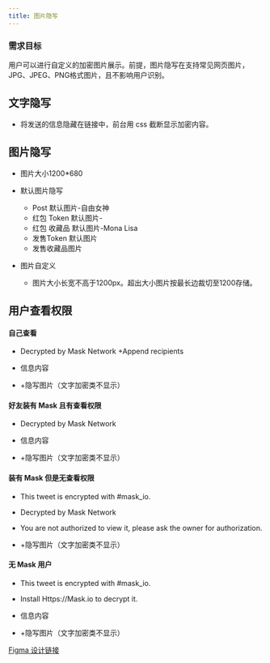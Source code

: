 ```yaml
---
title: 图片隐写
---
```


### 需求目标

用户可以进行自定义的加密图片展示。前提，图片隐写在支持常见网页图片，JPG、JPEG、PNG格式图片，且不影响用户识别。 

## 文字隐写

- 将发送的信息隐藏在链接中，前台用 css 截断显示加密内容。

## 图片隐写

- 图片大小1200*680 

- 默认图片隐写

  - Post 默认图片-自由女神
  - 红包 Token 默认图片-
  - 红包 收藏品 默认图片-Mona Lisa 
  - 发售Token 默认图片
  - 发售收藏品图片

- 图片自定义

  - 图片大小长宽不高于1200px。超出大小图片按最长边裁切至1200存储。

## 用户查看权限

#### 自己查看

- Decrypted by Mask Network +Append recipients

- 信息内容

- +隐写图片（文字加密类不显示）

#### 好友装有 Mask 且有查看权限

- Decrypted by Mask Network 

- 信息内容

- +隐写图片（文字加密类不显示）

#### 装有 Mask 但是无查看权限

- This tweet is encrypted with #mask_io.  

- Decrypted by Mask Network 
- You are not authorized to view it, please ask the owner for authorization.
- +隐写图片（文字加密类不显示）
#### 无 Mask 用户

- This tweet is encrypted with #mask_io.  

- Install Https://Mask.io to decrypt it.
- 信息内容
- +隐写图片（文字加密类不显示）

[Figma 设计链接](https://www.figma.com/file/gVkQ67y285b4FXVV1KPThN/Twitter?node-id=2781%3A151037)

